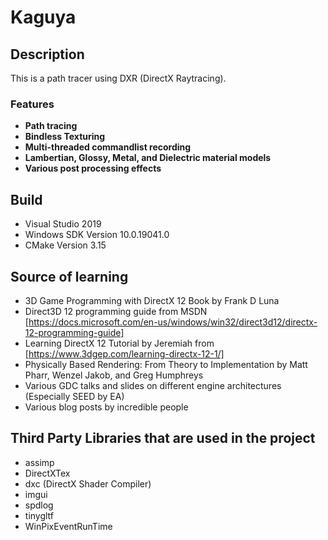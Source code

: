 # Kaguya
## Description
This is a path tracer using DXR (DirectX Raytracing).  
### Features
+ __Path tracing__
+ __Bindless Texturing__
+ __Multi-threaded commandlist recording__
+ __Lambertian, Glossy, Metal, and Dielectric material models__
+ __Various post processing effects__

## Build
+ Visual Studio 2019
+ Windows SDK Version 10.0.19041.0
+ CMake Version 3.15

## Source of learning
+ 3D Game Programming with DirectX 12 Book by Frank D Luna
+ Direct3D 12 programming guide from MSDN [https://docs.microsoft.com/en-us/windows/win32/direct3d12/directx-12-programming-guide]
+ Learning DirectX 12 Tutorial by Jeremiah from [https://www.3dgep.com/learning-directx-12-1/]
+ Physically Based Rendering: From Theory to Implementation by Matt Pharr, Wenzel Jakob, and Greg Humphreys
+ Various GDC talks and slides on different engine architectures (Especially SEED by EA)
+ Various blog posts by incredible people

## Third Party Libraries that are used in the project
+ assimp
+ DirectXTex
+ dxc (DirectX Shader Compiler)
+ imgui
+ spdlog
+ tinygltf
+ WinPixEventRunTime